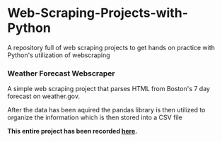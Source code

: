 # Web-Scraping-Projects-with-Python

A repository full of web scraping projects to get hands on practice with Python's utilization of webscraping




### Weather Forecast Webscraper

A simple web scraping project that parses HTML from Boston's 7 day forecast on weather.gov.

After the data has been aquired the pandas library is then utilized to organize the information which is then stored into a CSV file

**This entire project has been recorded <a href="https://github.com/elianalopez/Web-Scraping-Projects-with-Python/tree/main/Weather-Forecast-Web-Scraper">here</a>.**
